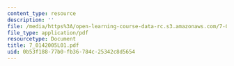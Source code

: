 ```yaml
---
content_type: resource
description: ''
file: /media/https%3A/open-learning-course-data-rc.s3.amazonaws.com/7-014-introductory-biology-spring-2005/0b53f18877b0fb36784c25342c8d5654_7_0142005L01.pdf
file_type: application/pdf
resourcetype: Document
title: 7_0142005L01.pdf
uid: 0b53f188-77b0-fb36-784c-25342c8d5654
---
```

